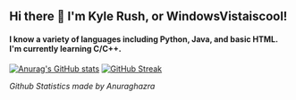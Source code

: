 ## Hi there 👋 I'm Kyle Rush, or WindowsVistaiscool!
#### I know a variety of languages including Python, Java, and basic HTML. I'm currently learning C/C++.

[![Anurag's GitHub stats](https://github-readme-stats.vercel.app/api?username=WindowsVistaisCool&show_icons=true&theme=dark)](https://github.com/anuraghazra/github-readme-stats) [![GitHub Streak](https://streak-stats.demolab.com/?user=WindowsVistaisCool&theme=dark)](https://git.io/streak-stats&theme=dark)

_Github Statistics made by Anuraghazra_
